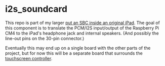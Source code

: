 # i2s_soundcard

This repo is part of my larger [put an SBC inside an original iPad](https://hackaday.io/project/177256).
The goal of this component is to translate the PCM/I2S input/output of the Raspberry Pi CM4 to the iPad's headphone jack and internal speakers.
(And possibly the line-out pins on the 30-pin connector.)

Eventually this may end up on a single board with the other parts of the project, but for now this will be a separate board that surrounds the [touchscreen controller](https://github.com/EvanKrall/ipad_touchscreen_driver).
